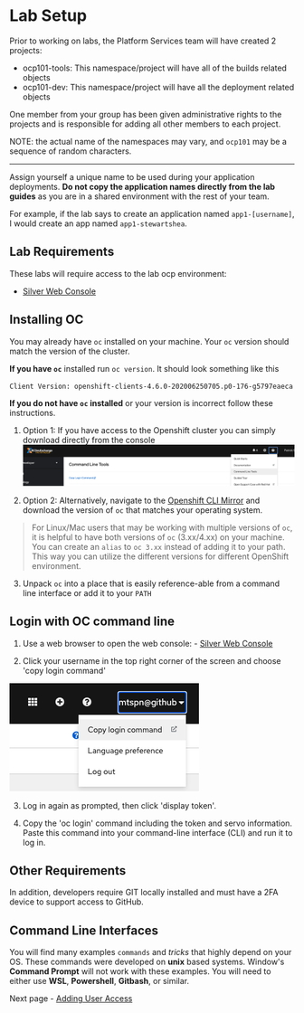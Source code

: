 # Lab Setup
Prior to working on labs, the Platform Services team will have created 2
projects:
- ocp101-tools: This namespace/project will have all of the builds related objects
- ocp101-dev: This namespace/project will have all the deployment related objects

One member from your group has been given administrative rights to the projects
and is responsible for adding all other members to each project.

NOTE: the actual name of the namespaces may vary, and `ocp101` may be a sequence of random characters.

---
Assign yourself a unique name to be used during your application deployments.
**Do not copy the application names directly from the lab guides** as you are in a
shared environment with the rest of your team.

For example, if the lab says to create an application named `app1-[username]`, I
would create an app named `app1-stewartshea`.

## Lab Requirements
These labs will require access to the lab ocp environment:
- [Silver Web Console](https://console.apps.silver.devops.gov.bc.ca/)


## Installing OC

You may already have `oc` installed on your machine. Your `oc` version should match the version of the cluster. 

__If you have `oc`__ installed run `oc version`. It should look something like this
```shell
Client Version: openshift-clients-4.6.0-202006250705.p0-176-g5797eaeca
```

__If you do not have `oc` installed__ or your version is incorrect follow these instructions.

1. Option 1:
If you have access to the Openshift cluster you can simply download directly from the console
<kbd>![cluster download link](./images/01_setup_cli_tools.png)</kbd>

2. Option 2:
Alternatively, navigate to the [Openshift CLI Mirror](https://mirror.openshift.com/pub/openshift-v4/clients/ocp/) and download the version of `oc` that matches your operating system. 

> For Linux/Mac users that may be working with multiple versions of `oc`, it is helpful to have both versions of `oc` (3.xx/4.xx) on your machine. You can create an `alias` to `oc 3.xx` instead of adding it to your path. This way you can utilize the different versions for different OpenShift environment.

3. Unpack `oc` into a place that is easily reference-able from a command line interface or add it to your `PATH`

## Login with OC command line

1. Use a web browser to open the web console: - [Silver Web Console](https://console.apps.silver.devops.gov.bc.ca/)

2. Click your username in the top right corner of the screen and choose 'copy login command' 

<kbd>![](./images/01_login.png)</kbd>

3. Log in again as prompted, then click 'display token'. 

4. Copy the 'oc login' command including the token and servo information. Paste this command into your command-line interface (CLI) and run it to log in.


## Other Requirements

In addition, developers require GIT locally installed and must have a 2FA device to support access to GitHub.


## Command Line Interfaces

You will find many examples `commands` and _tricks_ that highly depend on your OS. These commands were developed on __unix__ based systems. Window's __Command Prompt__ will not work with these examples. You will need to either use __WSL__, __Powershell__, __Gitbash__, or similar.

Next page - [Adding User Access](./01_adding_team_members.md)